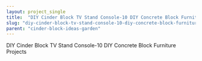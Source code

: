 ```yaml
---
layout: project_single
title:  "DIY Cinder Block TV Stand Console-10 DIY Concrete Block Furniture Projects"
slug: "diy-cinder-block-tv-stand-console-10-diy-concrete-block-furniture-projects"
parent: "cinder-block-ideas-garden"
---
```

DIY Cinder Block TV Stand Console-10 DIY Concrete Block Furniture Projects